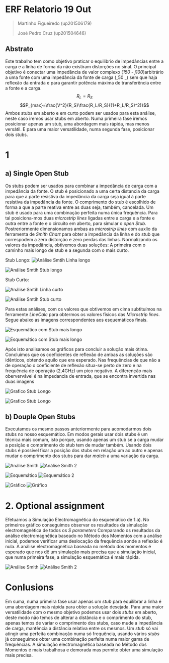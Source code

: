 # ERF Relatorio 19 Out
>Martinho Figueiredo (up201506179)
>
>José Pedro Cruz (up201504646)

## Abstrato
Este trabalho tem como objetivo praticar o equilibrio de impedâncias entre a carga e a linha de forma da não existiram distorções no sinal. O principal objetivo é conectar uma impedância de valor complexo (_150 - j100_)arbitrário a uma fonte com uma impedância da fonte de carga (_50 _) sem que haja reflexão da entrada e para garantir potência máxima de transferência entre a fonte e a carga. 
$$R_L = R_S$$
$$P_{max}=\frac{V^2}{R_S}\frac{R_L/R_S}{(1+R_L/R_S)^2)}$$
Ambos stubs em aberto e em curto podem ser usados para esta análise, neste caso iremos usar stubs em aberto. Numa primeira fase iremos posicionar apenas um stub, uma abordagem mais rápida, mas menos versátil. E para uma maior versatilidade, numa segunda fase, posicionar dois stubs.

# 1
## a) Single Open Stub
Os stubs podem ser usados para combinar a impedância de carga com a impedância da fonte. O stub é posicionado a uma certa distancia da carga para que a parte resistiva da impedância da carga seja igual à parte resistiva da impedãncia da fonte. O comprimento do stub é escolhido de forma a que a parte reativa entre as duas seja, também, cancelada. Um stub é usado para uma combinação perfeita numa única frequência.
Para tal posiciona-mos duas _microstrip lines_ ligadas entre a carga e a fonte e outra entre a fonte e o circuito em aberto, para simular o _open Stub_. Postreriormente dimensionamos ambas as _microstrip lines_ com auxlio da ferramenta de _Smith Chart_ para obter a impedância da linha e do stub que correspodem a zero distorção e zero perdas das linhas. Normalizando os valores da impedância, obtivemos duas soluções: A primeira com o caminho mais longo de stub e a segunda com o mais curto.

Stub Longo:
![Análise Smtih Linha longo](Fotos/1.smith-linha.png)

![Análise Smtih Stub longo](Fotos/1.smith-stub.png)

Stub Curto:

![Análise Smtih Linha curto](Fotos/1.2.smith-linha.png)

![Análise Smtih Stub curto](Fotos/1.2.smith-stub.png)

Para estas análises, com os valores que obtivemos em cima subtituímos na ferramente _LineCalc_ para obtermos os valores físicos das _Microstrip lines_. Segue abaixo as imagens correspondentes aos esquemáticos finais.

![Esquemático com Stub mais longo](Fotos/1.esquematico.png)

![Esquemático com Stub mais longo](Fotos/1.2.esquematico.png)

Após isto analisamos os gráficos para concluir a solução mais ótima. Concluimos que os coeficientes de reflexão de ambas as soluções são idênticos, obtendo aquilo que era esperado. Nas frequências de que não a de operação o coeficiente de reflexão situa-se perto de zero e na frequência de operação (2,4GHz) um pico negativo. A diferenção mais obervervável é na impedancia de entrada, que se encontra invertida nas duas imagens

![Grafico Stub Longo](Fotos/1.grafico.png)

![Grafico Stub Longo](Fotos/1.2.grafico.png)

## b)  Douple Open Stubs
Executamos os mesmo passos anteriormente para acomodarmos dois stubs no nosso esquemático. Em modos gerais usar dois stubs é um técnica mais comum, isto porque, usando apenas um stub se a carga mudar a posição e comprimento do stub tem de mudar também. Usando dois stubs é possível fixar a posição dos stubs em relação um ao outro e apenas mudar o comprimento dos stubs para dar _match_ a uma variação da carga.

![Análise Smith](Fotos/1.b.smith.png)
![Análise Smith 2](Fotos/1.b.2.smith.png)

![Esquemático](Fotos/1.b.esquematico.png)
![Esquemático 2](Fotos/1.b.2.esquematico.png)

![Gráfico](Fotos/1.b.grafico.png)
![Gráfico](Fotos/1.b.2.grafico.png)

# 2. Optional assignment

Efetuamos a Simulação Electromagnética do esquemático de 1.a). No primeiros gráfico conseguimos observar os resultados da simulação electromagnética de todos os _S parameters_ Comparando os resultados da análise electromagnética baseado no Método dos Momentos com a análise inicial, podemos verificar uma deslocação da frequência aonde a reflexão é nula. A análise electromagnética baseada no metódo dos momentos é esperado que nos dê um simulação mais precisa que a simulação inicial, que numa primeira fase, a simulação esquemática é mais rápida.

![Análise Smith](Fotos/2.EM.Sim.png)
![Análise Smith 2](Fotos/2.EM.result.png)

# Conlusions

Em suma, numa primeira fase usar apenas um _stub_ para equilibrar a linha é uma abordagem mais rápida para obter a solução desejada. Para uma maior versatilidade com o mesmo objetivo podemos usar dois _stubs_ em aberto, deste modo não temos de alterar a distância e o comprimento do stub, apenas temos de variar o comprimento dos stubs, caso mude a impedância de carga, mantência a distância relativa entre os mesmos. Um _stub_ só vai atingir uma perfeita combinação numa só frequência, usando vários _stubs_ já conseguimos obter uma combinação perfeita numa maior gama de frequências. A simulação electromagnética baseada no Método dos Momentos é mais trabalhosa e demorada mas permite obter uma simulação mais precisa.
